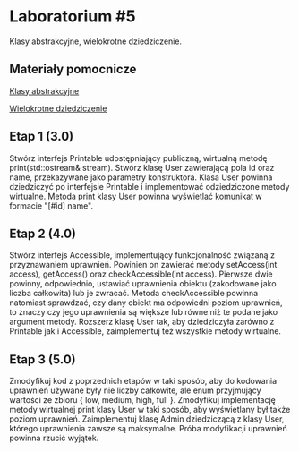 # Laboratorium #5

Klasy abstrakcyjne, wielokrotne dziedziczenie.

## Materiały pomocnicze

[Klasy abstrakcyjne](http://en.cppreference.com/w/cpp/language/abstract_class)

[Wielokrotne dziedziczenie](http://www.cplusplus.com/doc/tutorial/inheritance/)

## Etap 1 (3.0)

Stwórz interfejs Printable udostępniający publiczną, wirtualną metodę print(std::ostream& stream). Stwórz klasę User zawierającą pola id oraz name, przekazywane jako parametry konstruktora. Klasa User powinna dziedziczyć po interfejsie Printable i implementować odziedziczone metody wirtualne. Metoda print klasy User powinna wyświetlać komunikat w formacie "[#id] name".

## Etap 2 (4.0)

Stwórz interfejs Accessible, implementujący funkcjonalność związaną z przyznawaniem uprawnień. Powinien on zawierać metody setAccess(int access), getAccess() oraz checkAccessible(int access). Pierwsze dwie powinny, odpowiednio, ustawiać uprawnienia obiektu (zakodowane jako liczba całkowita) lub je zwracać. Metoda checkAccessible powinna natomiast sprawdzać, czy dany obiekt ma odpowiedni poziom uprawnień, to znaczy czy jego uprawnienia są większe lub równe niż te podane jako argument metody. Rozszerz klasę User tak, aby dziedziczyła zarówno z Printable jak i Accessible, zaimplementuj też wszystkie metody wirtualne.

## Etap 3 (5.0)

Zmodyfikuj kod z poprzednich etapów w taki sposób, aby do kodowania uprawnień używane były nie liczby całkowite, ale enum przyjmujący wartości ze zbioru { low, medium, high, full }. Zmodyfikuj implementację metody wirtualnej print klasy User w taki sposób, aby wyświetlany był także poziom uprawnień. Zaimplementuj klasę Admin dziedziczącą z klasy User, którego uprawnienia zawsze są maksymalne. Próba modyfikacji uprawnień powinna rzucić wyjątek.

